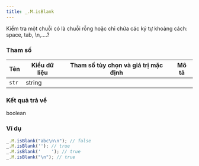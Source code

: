 ```yaml
---
title: _.M.isBlank
---
```


Kiểm tra một chuỗi có là chuỗi rỗng hoặc chỉ chứa các ký tự khoảng cách: space, tab, \n,....?

### Tham số
<table class="table table-striped">
    <thead>
    <tr>
        <th>Tên</th>
        <th>Kiểu dữ liệu</th>
        <th>Tham số tùy chọn và giá trị mặc định</th>
        <th>Mô tả</th>
    </tr>
    </thead>
    <tbody>
    <tr>
        <td><code>str</code></td>
        <td>string</td>
        <td></td>
        <td></td>
    </tr>
    </tbody>
</table>

### Kết quả trả về
<dl class="dl-horizontal">
    <dt>boolean</dt><dd></dd>
</dl>

### Ví dụ
```js
_.M.isBlank("abc\n\n"); // false
_.M.isBlank(''); // true
_.M.isBlank('    '); // true
_.M.isBlank("\n"); // true
```
